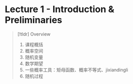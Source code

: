 
# Lecture 1 - Introduction & Preliminaries


> [!tldr] Overview
> 1. 课程概括
> 2. 概率空间
> 3. 随机变量
> 4. 数学期望
> 5. 一些概率工具：矩母函数、概率不等式、jixiandingli
> 6. 随机过程
























